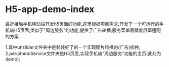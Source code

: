 # H5-app-demo-index
最近接触手机移动端开发h5页面的功能,这里根据项目需求,开发了一个可运行的手机端H5页面,类似于"周边服务"的功能,提供了广告轮播,服务菜单高精度屏幕适配的方案.

1.其中unslider文件夹中是封装好了的一个实现图片轮播的(广告)插件;
2.peripheralService文件夹是H5页面,实现手机端"周边服务"功能的主页(此处为demo);
